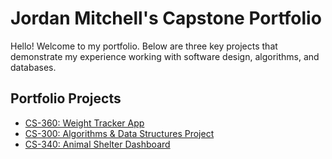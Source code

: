 # Jordan Mitchell's Capstone Portfolio

Hello! Welcome to my portfolio. Below are three key projects that demonstrate my experience working with software design, algorithms, and databases.

## Portfolio Projects

- [CS-360: Weight Tracker App](./cs360/)
- [CS-300: Algorithms & Data Structures Project](./cs300/)
- [CS-340: Animal Shelter Dashboard](./cs340/)
